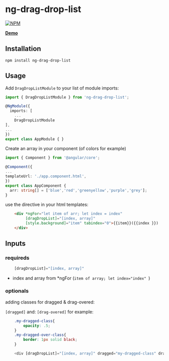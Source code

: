 # ng-drag-drop-list

[![NPM](https://nodei.co/npm/ng-drag-drop-list.png?downloads=true&downloadRank=true&stars=true)](https://www.npmjs.com/package/ng-drag-drop-list/)

**[Demo](https://yairtawil.github.io/ng-drag-drop-list/)**

## Installation

```shell
npm install ng-drag-drop-list
```

## Usage

Add `DragDropListModule` to your list of module imports:

```typescript
import { DragDropListModule } from 'ng-drag-drop-list';

@NgModule({
  imports: [
    ...
    DragDropListModule
],
...
})
export class AppModule { }

```
Create an array in your component (of colors for example)

```typescript
import { Component } from '@angular/core';

@Component({
...
templateUrl: './app.component.html',
})
export class AppComponent {
  arr: string[] = ['blue','red','greenyellow','purple','grey'];
}
```

use the directive in your html templates:

```html
    <div *ngFor="let item of arr; let index = index" 
         [dragDropList]="[index, array]" 
         [style.background]="item" tabindex="0">{{item}}({{index }})
    </div>
```

## Inputs

### requireds

```typescript
    [dragDropList]="[index, array]"
```

* index and array from *ngFor (```item of array; let index="index" ```) 

### optionals

adding classes for dragged & drag-overed:

`[dragged]`
and:
`[drag-overed]`
for example:


```css
    .my-dragged-class{
        opacity: .5;
    }
    .my-dragged-over-class{
        border: 1px solid black;
    }
```

```typescript
    <div [dragDropList]="[index, array]" dragged="my-dragged-class" drag-overed="my-dragged-over-class">{{index}}</div>
```

